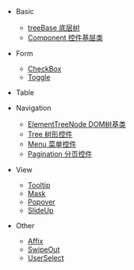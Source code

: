- Basic
  - [treeBase 底层树](components/basic/treeBase/README.md)
  - [Component 控件基层类](components/basic/Component/README.md)
- Form
  - [CheckBox ](/components/form/CheckBox/README.md)
  - [Toggle ](/components/form/Toggle/README.md)

- Table

- Navigation
  - [ElementTreeNode DOM树基类](/components/nav/ElementTreeNode/README.md)
  - [Tree 树形控件](/components/nav/Tree/README.md)
  - [Menu 菜单控件](/components/nav/Menu/README.md)
  - [Pagination 分页控件](/components/nav/Pagination/README.md)

- View 
  - [Tooltip ](/components/view/tooltip/README.md)
  - [Mask ](/components/view/mask/README.md)
  - [Popover ](/components/view/popover/README.md) 
  - [SlideUp ](/components/view/slideup/README.md)

- Other
  - [Affix ](/components/other/Affix/README.md)
  - [SwipeOut ](/components/other/SwipeOut/README.md)
  - [UserSelect ](/components/other/UserSelect/README.md)